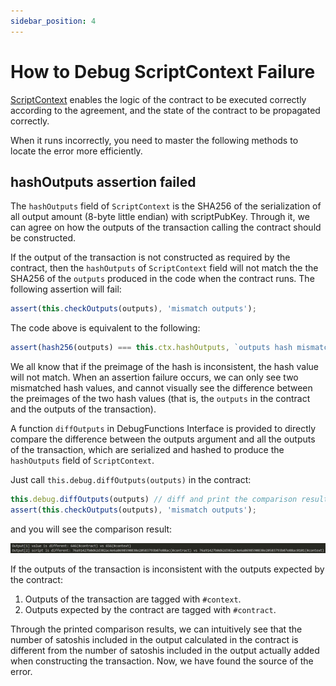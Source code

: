 ```yaml
---
sidebar_position: 4
---
```


# How to Debug ScriptContext Failure


[ScriptContext](../how-to-write-a-contract/scriptcontext.md) enables the logic of the contract to be executed correctly according to the agreement, and the state of the contract to be propagated correctly.

When it runs incorrectly, you need to master the following methods to locate the error more efficiently.


## hashOutputs assertion failed

The `hashOutputs` field of `ScriptContext` is the SHA256 of the serialization of all output amount (8-byte little endian) with scriptPubKey. Through it, we can agree on how the outputs of the transaction calling the contract should be constructed.

If the output of the transaction is not constructed as required by the contract, then the `hashOutputs` of `ScriptContext` field will not match the the SHA256 of the `outputs` produced in the code when the contract runs. The following assertion will fail:

```ts
assert(this.checkOutputs(outputs), 'mismatch outputs');
```
The code above is equivalent to the following:

```ts
assert(hash256(outputs) === this.ctx.hashOutputs, `outputs hash mismatch`);
```


We all know that if the preimage of the hash is inconsistent, the hash value will not match. When an assertion failure occurs, we can only see two mismatched hash values, and cannot visually see the difference between the preimages of the two hash values (that is, the `outputs` in the contract and the outputs of the transaction).


A function `diffOutputs` in DebugFunctions Interface is provided to directly compare the difference between the outputs argument and all the outputs of the transaction, which are serialized and hashed to produce the `hashOutputs` field of `ScriptContext`.

Just call `this.debug.diffOutputs(outputs)` in the contract:

```ts
this.debug.diffOutputs(outputs) // diff and print the comparison result
assert(this.checkOutputs(outputs), 'mismatch outputs');
```

and you will see the comparison result:

![diffoutputs](../../static/img/diffoutputs-btc.png)


If the outputs of the transaction is inconsistent with the outputs expected by the contract:

1. Outputs of the transaction are tagged with `#context`.
2. Outputs expected by the contract are tagged with `#contract`.
   
Through the printed comparison results, we can intuitively see that the number of satoshis included in the output calculated in the contract is different from the number of satoshis included in the output actually added when constructing the transaction. Now, we have found the source of the error.
